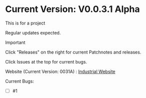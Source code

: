 # Current Version: V0.0.3.1 Alpha

This is for a project

Regular updates expected.

>[!IMPORTANT]
> Click "Releases" on the right for current Patchnotes and releases.
>
> Click Issues at the top for current bugs.
>
> Website (Current Version: 0031A) : [Industrial Website](https://basinj.github.io/IndustrialWeb/)

Current Bugs:

- [ ] #1
